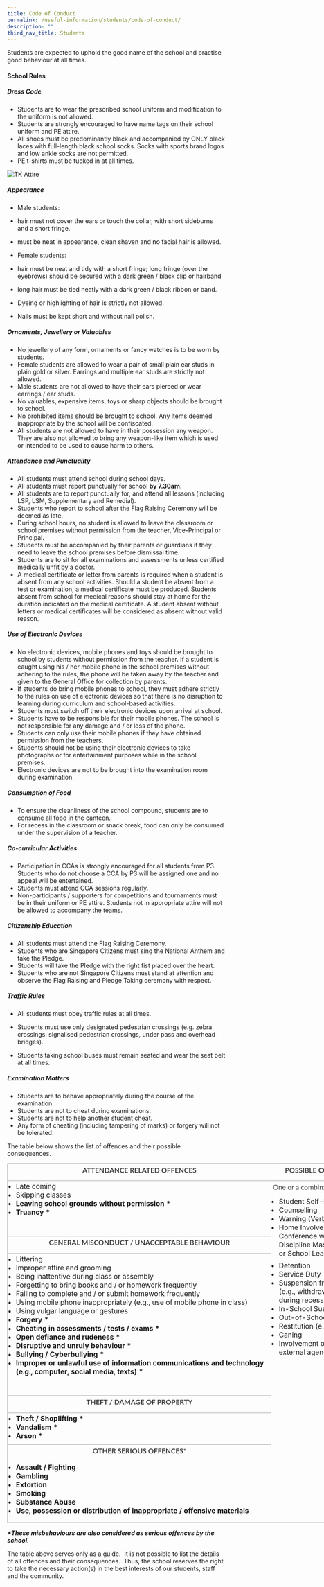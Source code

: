 ```yaml
---
title: Code of Conduct
permalink: /useful-information/students/code-of-conduct/
description: ""
third_nav_title: Students
---
```

Students are expected to uphold the good name of the school and practise good behaviour at all times.

#### School Rules

##### Dress Code

*   Students are to wear the prescribed school uniform and modification to the uniform is not allowed. 
*   Students are strongly encouraged to have name tags on their school uniform and PE attire.
*   All shoes must be predominantly black and accompanied by ONLY black laces with full-length black school socks. Socks with sports brand logos and low ankle socks are not permitted.
*   PE t-shirts must be tucked in at all times.

![TK Attire](/images/0001.jpeg)

##### Appearance

*   Male students:

*   hair must not cover the ears or touch the collar, with short sideburns and a short fringe.
*   must be neat in appearance, clean shaven and no facial hair is allowed.

*   Female students: 

*   hair must be neat and tidy with a short fringe; long fringe (over the eyebrows) should be secured with a dark green / black clip or hairband
*   long hair must be tied neatly with a dark green / black ribbon or band. 

*   Dyeing or highlighting of hair is strictly not allowed.
*   Nails must be kept short and without nail polish.

  

##### Ornaments, Jewellery or Valuables

*   No jewellery of any form, ornaments or fancy watches is to be worn by students. 
*   Female students are allowed to wear a pair of small plain ear studs in plain gold or silver. Earrings and multiple ear studs are strictly not allowed.
*   Male students are not allowed to have their ears pierced or wear earrings / ear studs.
*   No valuables, expensive items, toys or sharp objects should be brought to school.
*   No prohibited items should be brought to school. Any items deemed inappropriate by the school will be confiscated.
*   All students are not allowed to have in their possession any weapon. They are also not allowed to bring any weapon-like item which is used or intended to be used to cause harm to others.

  

##### Attendance and Punctuality

*   All students must attend school during school days.
*   All students must report punctually for school **by 7.30am**.
*   All students are to report punctually for, and attend all lessons (including LSP, LSM, Supplementary and Remedial).
*   Students who report to school after the Flag Raising Ceremony will be deemed as late. 
*   During school hours, no student is allowed to leave the classroom or school premises without permission from the teacher, Vice-Principal or Principal.
*   Students must be accompanied by their parents or guardians if they need to leave the school premises before dismissal time.  
*   Students are to sit for all examinations and assessments unless certified medically unfit by a doctor.
*   A medical certificate or letter from parents is required when a student is absent from any school activities. Should a student be absent from a test or examination, a medical certificate must be produced. Students absent from school for medical reasons should stay at home for the duration indicated on the medical certificate. A student absent without letters or medical certificates will be considered as absent without valid reason.

  

##### Use of Electronic Devices

*   No electronic devices, mobile phones and toys should be brought to school by students without permission from the teacher. If a student is caught using his / her mobile phone in the school premises without adhering to the rules, the phone will be taken away by the teacher and given to the General Office for collection by parents.
*   If students do bring mobile phones to school, they must adhere strictly to the rules on use of electronic devices so that there is no disruption to learning during curriculum and school-based activities. 
*   Students must switch off their electronic devices upon arrival at school. 
*   Students have to be responsible for their mobile phones. The school is not responsible for any damage and / or loss of the phone.
*   Students can only use their mobile phones if they have obtained permission from the teachers.
*   Students should not be using their electronic devices to take photographs or for entertainment purposes while in the school premises.
*   Electronic devices are not to be brought into the examination room during examination.

  

##### Consumption of Food

*   To ensure the cleanliness of the school compound, students are to consume all food in the canteen. 
*   For recess in the classroom or snack break, food can only be consumed under the supervision of a teacher.

  

##### Co-curricular Activities

*   Participation in CCAs is strongly encouraged for all students from P3. Students who do not choose a CCA by P3 will be assigned one and no appeal will be entertained.
*   Students must attend CCA sessions regularly.
*   Non-participants / supporters for competitions and tournaments must be in their uniform or PE attire. Students not in appropriate attire will not be allowed to accompany the teams.

  

##### Citizenship Education

*   All students must attend the Flag Raising Ceremony. 
*   Students who are Singapore Citizens must sing the National Anthem and take the Pledge.
*   Students will take the Pledge with the right fist placed over the heart.
*   Students who are not Singapore Citizens must stand at attention and observe the Flag Raising and Pledge Taking ceremony with respect.  
      
    

##### Traffic Rules

*   All students must obey traffic rules at all times.
*   Students must use only designated pedestrian crossings (e.g. zebra crossings. signalised pedestrian crossings, under pass and overhead bridges).  
    
*   Students taking school buses must remain seated and wear the seat belt at all times.  
    

  

##### Examination Matters

*   Students are to behave appropriately during the course of the examination.
*   Students are not to cheat during examinations.
*   Students are not to help another student cheat.
*   Any form of cheating (including tampering of marks) or forgery will not be tolerated.

  

The table below shows the list of offences and their possible consequences.  

<table border="1" cellspacing="0" cellpadding="0" class="iveo_table ives_tab_simple3" style="margin: 0px; outline: 0px; padding: 0px; border-collapse: collapse; border: 1px solid rgb(170, 170, 170); width: 890px;"><tbody style="margin: 0px; outline: 0px; padding: 0px;"><tr style="margin: 0px; outline: 0px; padding: 0px; height: 25.8pt;"><td style="margin: 0px; outline: 0px; padding: 2px; text-align: center; border: 1px solid rgb(170, 170, 170); width: 612px;"><p style="margin: 0px 0px 10px; outline: 0px; padding: 0px; line-height: 24.96px; color: rgb(65, 64, 66); font-family: Lato, sans-serif; font-size: 16px; font-weight: 400;"><strong style="margin: 0px; outline: 0px; padding: 0px;">ATTENDANCE RELATED OFFENCES</strong></p></td><td style="margin: 0px; outline: 0px; padding: 2px; text-align: center; border: 1px solid rgb(170, 170, 170); width: 277px;"><p style="margin: 0px 0px 10px; outline: 0px; padding: 0px; line-height: 24.96px; color: rgb(65, 64, 66); font-family: Lato, sans-serif; font-size: 16px; font-weight: 400;"><strong style="margin: 0px; outline: 0px; padding: 0px;">POSSIBLE CONSEQUENCE(S)</strong></p></td></tr><tr style="margin: 0px; outline: 0px; padding: 0px;"><td valign="top" style="margin: 0px; outline: 0px; padding: 2px; text-align: center; border: 1px solid rgb(170, 170, 170); width: 326.95pt;"><ul style="margin: 0px 0px 0.5em 1em; outline: 0px; padding: 0px;"><li style="margin: 0px; outline: 0px; padding: 0px; text-align: left;">Late coming</li><li style="margin: 0px; outline: 0px; padding: 0px; text-align: left;">Skipping classes</li><li style="margin: 0px; outline: 0px; padding: 0px; text-align: left;"><strong style="margin: 0px; outline: 0px; padding: 0px;">Leaving school grounds without permission *</strong></li><li style="margin: 0px; outline: 0px; padding: 0px; text-align: left;"><strong style="margin: 0px; outline: 0px; padding: 0px;">Truancy *</strong></li></ul><p style="margin: 0px 0px 10px; outline: 0px; padding: 0px; line-height: 24.96px; color: rgb(65, 64, 66); font-family: Lato, sans-serif; font-size: 16px; font-weight: 400;"><strong style="margin: 0px; outline: 0px; padding: 0px;">&nbsp;</strong></p></td><td rowspan="7" valign="top" style="margin: 0px; outline: 0px; padding: 2px; text-align: center; border: 1px solid rgb(170, 170, 170); width: 147.95pt;"><p style="margin: 0px 0px 10px; outline: 0px; padding: 0px; line-height: 24.96px; color: rgb(65, 64, 66); font-family: Lato, sans-serif; font-size: 16px; font-weight: 400;">One or a combination of the following:</p><ul style="margin: 0px 0px 0.5em 1em; outline: 0px; padding: 0px;"><li style="margin: 0px; outline: 0px; padding: 0px; text-align: left;">Student Self-Reflection</li><li style="margin: 0px; outline: 0px; padding: 0px; text-align: left;">Counselling</li><li style="margin: 0px; outline: 0px; padding: 0px; text-align: left;">Warning (Verbal or Written)</li><li style="margin: 0px; outline: 0px; padding: 0px; text-align: left;">Home Involvement through Parent Conference with Teacher, Discipline Master / Mistress and / or School Leaders</li></ul><ul style="margin: 0px 0px 0.5em 1em; outline: 0px; padding: 0px;"><li style="margin: 0px; outline: 0px; padding: 0px; text-align: left;">Detention</li><li style="margin: 0px; outline: 0px; padding: 0px; text-align: left;">Service Duty</li><li style="margin: 0px; outline: 0px; padding: 0px; text-align: left;">Suspension from School Activities (e.g., withdrawal of playtime during recess)</li><li style="margin: 0px; outline: 0px; padding: 0px; text-align: left;">In-School Suspension</li><li style="margin: 0px; outline: 0px; padding: 0px; text-align: left;">Out-of-School Suspension</li><li style="margin: 0px; outline: 0px; padding: 0px; text-align: left;">Restitution (e.g., compensation)</li><li style="margin: 0px; outline: 0px; padding: 0px; text-align: left;">Caning</li><li style="margin: 0px; outline: 0px; padding: 0px; text-align: left;">Involvement of police and / or external agencies</li></ul><p style="margin: 0px 0px 10px; outline: 0px; padding: 0px; line-height: 24.96px; color: rgb(65, 64, 66); font-family: Lato, sans-serif; font-size: 16px; font-weight: 400;"><strong style="margin: 0px; outline: 0px; padding: 0px;">&nbsp;</strong></p></td></tr><tr style="margin: 0px; outline: 0px; padding: 0px;"><td valign="top" style="margin: 0px; outline: 0px; padding: 2px; text-align: center; border: 1px solid rgb(170, 170, 170); width: 326.95pt;"><p style="margin: 0px 0px 10px; outline: 0px; padding: 0px; line-height: 24.96px; color: rgb(65, 64, 66); font-family: Lato, sans-serif; font-size: 16px; font-weight: 400;"><strong style="margin: 0px; outline: 0px; padding: 0px;">GENERAL MISCONDUCT / UNACCEPTABLE BEHAVIOUR</strong></p></td></tr><tr style="margin: 0px; outline: 0px; padding: 0px;"><td valign="top" style="margin: 0px; outline: 0px; padding: 2px; text-align: center; border: 1px solid rgb(170, 170, 170); width: 326.95pt;"><ul style="margin: 0px 0px 0.5em 1em; outline: 0px; padding: 0px;"><li style="margin: 0px; outline: 0px; padding: 0px; text-align: left;">Littering</li><li style="margin: 0px; outline: 0px; padding: 0px; text-align: left;">Improper attire and grooming</li><li style="margin: 0px; outline: 0px; padding: 0px; text-align: left;">Being inattentive during class or assembly</li><li style="margin: 0px; outline: 0px; padding: 0px; text-align: left;">Forgetting to bring books and / or homework frequently</li><li style="margin: 0px; outline: 0px; padding: 0px; text-align: left;">Failing to complete and / or submit homework frequently</li><li style="margin: 0px; outline: 0px; padding: 0px; text-align: left;">Using mobile phone inappropriately (e.g., use of mobile phone in class)</li><li style="margin: 0px; outline: 0px; padding: 0px; text-align: left;">Using vulgar language or gestures</li><li style="margin: 0px; outline: 0px; padding: 0px; text-align: left;"><strong style="margin: 0px; outline: 0px; padding: 0px;">Forgery *</strong></li><li style="margin: 0px; outline: 0px; padding: 0px; text-align: left;"><strong style="margin: 0px; outline: 0px; padding: 0px;">Cheating in assessments / tests / exams *</strong></li><li style="margin: 0px; outline: 0px; padding: 0px; text-align: left;"><strong style="margin: 0px; outline: 0px; padding: 0px;">Open defiance and rudeness *</strong></li><li style="margin: 0px; outline: 0px; padding: 0px; text-align: left;"><strong style="margin: 0px; outline: 0px; padding: 0px;">Disruptive and unruly behaviour *</strong></li><li style="margin: 0px; outline: 0px; padding: 0px; text-align: left;"><strong style="margin: 0px; outline: 0px; padding: 0px;">Bullying / Cyberbullying *</strong></li><li style="margin: 0px; outline: 0px; padding: 0px; text-align: left;"><strong style="margin: 0px; outline: 0px; padding: 0px;">Improper or unlawful use of information communications and technology (e.g., computer, social media, texts) *</strong></li></ul><p style="margin: 0px 0px 10px; outline: 0px; padding: 0px; line-height: 24.96px; color: rgb(65, 64, 66); font-family: Lato, sans-serif; font-size: 16px; font-weight: 400;">&nbsp;</p></td></tr><tr style="margin: 0px; outline: 0px; padding: 0px; height: 13.45pt;"><td valign="top" style="margin: 0px; outline: 0px; padding: 2px; text-align: center; border: 1px solid rgb(170, 170, 170); width: 326.95pt;"><p style="margin: 0px 0px 10px; outline: 0px; padding: 0px; line-height: 24.96px; color: rgb(65, 64, 66); font-family: Lato, sans-serif; font-size: 16px; font-weight: 400;"><strong style="margin: 0px; outline: 0px; padding: 0px;">THEFT / DAMAGE OF PROPERTY</strong></p></td></tr><tr style="margin: 0px; outline: 0px; padding: 0px;"><td valign="top" style="margin: 0px; outline: 0px; padding: 2px; text-align: center; border: 1px solid rgb(170, 170, 170); width: 326.95pt;"><ul style="margin: 0px 0px 0.5em 1em; outline: 0px; padding: 0px;"><li style="margin: 0px; outline: 0px; padding: 0px; text-align: left;"><strong style="margin: 0px; outline: 0px; padding: 0px;">Theft / Shoplifting *</strong></li><li style="margin: 0px; outline: 0px; padding: 0px; text-align: left;"><strong style="margin: 0px; outline: 0px; padding: 0px;">Vandalism *</strong></li><li style="margin: 0px; outline: 0px; padding: 0px; text-align: left;"><strong style="margin: 0px; outline: 0px; padding: 0px;">Arson *</strong></li></ul></td></tr><tr style="margin: 0px; outline: 0px; padding: 0px;"><td valign="top" style="margin: 0px; outline: 0px; padding: 2px; text-align: center; border: 1px solid rgb(170, 170, 170); width: 326.95pt;"><p style="margin: 0px 0px 10px; outline: 0px; padding: 0px; line-height: 24.96px; color: rgb(65, 64, 66); font-family: Lato, sans-serif; font-size: 16px; font-weight: 400;"><strong style="margin: 0px; outline: 0px; padding: 0px;">OTHER SERIOUS OFFENCES*</strong></p></td></tr><tr style="margin: 0px; outline: 0px; padding: 0px; height: 104.95pt;"><td valign="top" style="margin: 0px; outline: 0px; padding: 2px; text-align: center; border: 1px solid rgb(170, 170, 170); width: 326.95pt;"><ul style="margin: 0px 0px 0.5em 1em; outline: 0px; padding: 0px;"><li style="margin: 0px; outline: 0px; padding: 0px; text-align: left;"><strong style="margin: 0px; outline: 0px; padding: 0px;">Assault / Fighting</strong></li><li style="margin: 0px; outline: 0px; padding: 0px; text-align: left;"><strong style="margin: 0px; outline: 0px; padding: 0px;">Gambling</strong></li><li style="margin: 0px; outline: 0px; padding: 0px; text-align: left;"><strong style="margin: 0px; outline: 0px; padding: 0px;">Extortion</strong></li><li style="margin: 0px; outline: 0px; padding: 0px; text-align: left;"><strong style="margin: 0px; outline: 0px; padding: 0px;">Smoking</strong></li><li style="margin: 0px; outline: 0px; padding: 0px; text-align: left;"><strong style="margin: 0px; outline: 0px; padding: 0px;">Substance Abuse</strong></li><li style="margin: 0px; outline: 0px; padding: 0px; text-align: left;"><strong style="margin: 0px; outline: 0px; padding: 0px;">Use, possession or distribution of inappropriate / offensive materials</strong></li></ul></td></tr></tbody></table>

  

**_\*These misbehaviours are also considered as serious offences by the school._**

  

The table above serves only as a guide.  It is not possible to list the details of all offences and their consequences.  Thus, the school reserves the right to take the necessary action(s) in the best interests of our students, staff and the community.